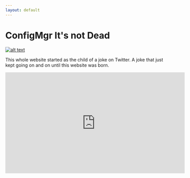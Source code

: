 ```yaml
---
layout: default
---
```


# ConfigMgr It's not Dead

[![alt text](https://raw.githubusercontent.com/JordanTheITGuy/IsConfigMGrDead/master/assets/images/MicrosoftLogopng.png)](https://www.youtube.com/embed/DnmnLr2NUXk?start=1105 "Brad Anderson - On ConfigMgr")


This whole website started as the child of a joke on Twitter. A joke that just kept going on and on until this website was born. 

   <div align="center">
    <iframe width="560" height="315" src="https://www.youtube.com/embed/DnmnLr2NUXk?start=1105" frameborder="0" allow="accelerometer; autoplay; encrypted-media; gyroscope; picture-in-picture" allowfullscreen></iframe>
   </div>
